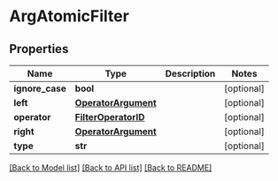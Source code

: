 # ArgAtomicFilter

## Properties
Name | Type | Description | Notes
------------ | ------------- | ------------- | -------------
**ignore_case** | **bool** |  | [optional] 
**left** | [**OperatorArgument**](OperatorArgument.md) |  | [optional] 
**operator** | [**FilterOperatorID**](FilterOperatorID.md) |  | [optional] 
**right** | [**OperatorArgument**](OperatorArgument.md) |  | [optional] 
**type** | **str** |  | [optional] 

[[Back to Model list]](../README.md#documentation-for-models) [[Back to API list]](../README.md#documentation-for-api-endpoints) [[Back to README]](../README.md)


